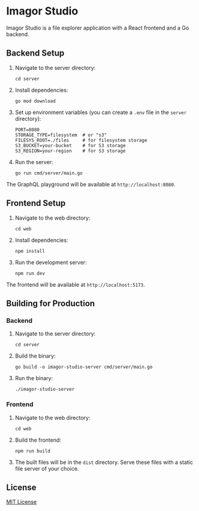# Imagor Studio

Imagor Studio is a file explorer application with a React frontend and a Go backend.

## Backend Setup

1. Navigate to the server directory:

   ```
   cd server
   ```

2. Install dependencies:

   ```
   go mod download
   ```

3. Set up environment variables (you can create a `.env` file in the `server` directory):

   ```
   PORT=8080
   STORAGE_TYPE=filesystem  # or "s3"
   FILESYS_ROOT=./files     # for filesystem storage
   S3_BUCKET=your-bucket    # for S3 storage
   S3_REGION=your-region    # for S3 storage
   ```

4. Run the server:
   ```
   go run cmd/server/main.go
   ```

The GraphQL playground will be available at `http://localhost:8080`.

## Frontend Setup

1. Navigate to the web directory:

   ```
   cd web
   ```

2. Install dependencies:

   ```
   npm install
   ```

3. Run the development server:
   ```
   npm run dev
   ```

The frontend will be available at `http://localhost:5173`.

## Building for Production

### Backend

1. Navigate to the server directory:

   ```
   cd server
   ```

2. Build the binary:

   ```
   go build -o imagor-studio-server cmd/server/main.go
   ```

3. Run the binary:
   ```
   ./imagor-studio-server
   ```

### Frontend

1. Navigate to the web directory:

   ```
   cd web
   ```

2. Build the frontend:

   ```
   npm run build
   ```

3. The built files will be in the `dist` directory. Serve these files with a static file server of your choice.

## License

[MIT License](LICENSE)
